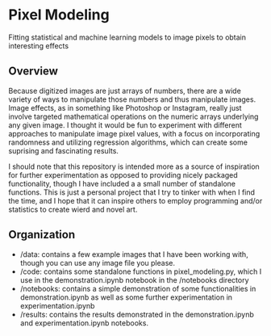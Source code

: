 # Pixel Modeling
Fitting statistical and machine learning models to image pixels to obtain interesting effects

## Overview
Because digitized images are just arrays of numbers, there are a wide variety of ways to manipulate those numbers and thus manipulate images. Image effects, as in something like Photoshop or Instagram, really just involve targeted mathematical operations on the numeric arrays underlying any given image. I thought it would be fun to experiment with different approaches to manipulate image pixel values, with a focus on incorporating randomness and utilizing regression algorithms, which can create some suprising and fascinating results. 

I should note that this repository is intended more as a source of inspiration for further experimentation as opposed to providing nicely packaged functionality, though I have included a a small number of standalone functions. This is just a personal project that I try to tinker with when I find the time, and I hope that it can inspire others to employ programming and/or statistics to create wierd and novel art.

## Organization
- /data: contains a few example images that I have been working with, though you can use any image file you please.
- /code: contains some standalone functions in pixel_modeling.py, which I use in the demonstration.ipynb notebook in the /notebooks directory
- /notebooks: contains a simple demonstration of some functionalities in demonstration.ipynb as well as some further experimentation in experimentation.ipynb
- /results: contains the results demonstrated in the demonstration.ipynb and experimentation.ipynb notebooks.



